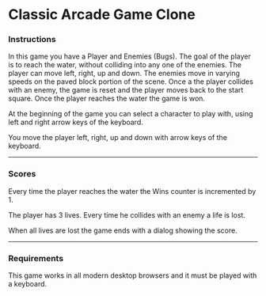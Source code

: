 Classic Arcade Game Clone
===============================

### Instructions

In this game you have a Player and Enemies (Bugs). The goal of the player is to reach the water, without colliding into any one of the enemies. The player can move left, right, up and down. The enemies move in varying speeds on the paved block portion of the scene. Once a the player collides with an enemy, the game is reset and the player moves back to the start square. Once the player reaches the water the game is won.

At the beginning of the game you can select a character to play with, using left and right arrow keys of the keyboard.

You move the player left, right, up and down with arrow keys of the keyboard.

------

### Scores

Every time the player reaches the water the Wins counter is incremented by 1.

The player has 3 lives. Every time he collides with an enemy a life is lost.

When all lives are lost the game ends with a dialog showing the score.

------

### Requirements

This game works in all modern desktop browsers and it must be played with a keyboard.